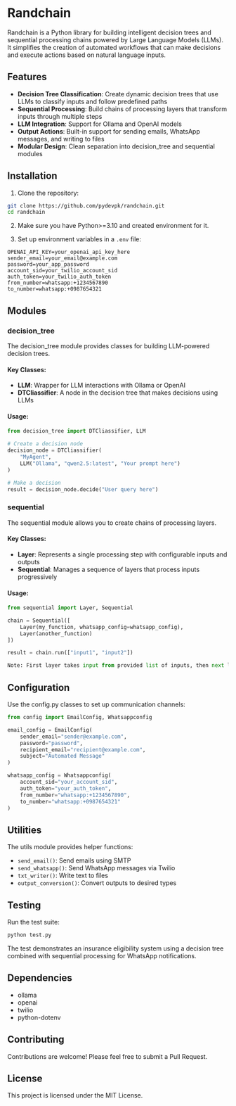 # Randchain

Randchain is a Python library for building intelligent decision trees and sequential processing chains powered by Large Language Models (LLMs). It simplifies the creation of automated workflows that can make decisions and execute actions based on natural language inputs.

## Features

- **Decision Tree Classification**: Create dynamic decision trees that use LLMs to classify inputs and follow predefined paths
- **Sequential Processing**: Build chains of processing layers that transform inputs through multiple steps
- **LLM Integration**: Support for Ollama and OpenAI models
- **Output Actions**: Built-in support for sending emails, WhatsApp messages, and writing to files
- **Modular Design**: Clean separation into decision_tree and sequential modules

## Installation

1. Clone the repository:
```bash
git clone https://github.com/pydevpk/randchain.git
cd randchain
```

2. Make sure you have Python>=3.10 and created environment for it.

3. Set up environment variables in a `.env` file:
```env
OPENAI_API_KEY=your_openai_api_key_here
sender_email=your_email@example.com
password=your_app_password
account_sid=your_twilio_account_sid
auth_token=your_twilio_auth_token
from_number=whatsapp:+1234567890
to_number=whatsapp:+0987654321
```

## Modules

### decision_tree

The decision_tree module provides classes for building LLM-powered decision trees.

#### Key Classes:
- **LLM**: Wrapper for LLM interactions with Ollama or OpenAI
- **DTCliassifier**: A node in the decision tree that makes decisions using LLMs

#### Usage:
```python
from decision_tree import DTCliassifier, LLM

# Create a decision node
decision_node = DTCliassifier(
    "MyAgent",
    LLM("Ollama", "qwen2.5:latest", "Your prompt here")
)

# Make a decision
result = decision_node.decide("User query here")
```

### sequential

The sequential module allows you to create chains of processing layers.

#### Key Classes:
- **Layer**: Represents a single processing step with configurable inputs and outputs
- **Sequential**: Manages a sequence of layers that process inputs progressively

#### Usage:
```python
from sequential import Layer, Sequential

chain = Sequential([
    Layer(my_function, whatsapp_config=whatsapp_config),
    Layer(another_function)
])

result = chain.run(["input1", "input2"])

Note: First layer takes input from provided list of inputs, then next layers will take input from previous layer's output.
```

## Configuration

Use the config.py classes to set up communication channels:

```python
from config import EmailConfig, Whatsappconfig

email_config = EmailConfig(
    sender_email="sender@example.com",
    password="password",
    recipient_email="recipient@example.com",
    subject="Automated Message"
)

whatsapp_config = Whatsappconfig(
    account_sid="your_account_sid",
    auth_token="your_auth_token",
    from_number="whatsapp:+1234567890",
    to_number="whatsapp:+0987654321"
)
```

## Utilities

The utils module provides helper functions:
- `send_email()`: Send emails using SMTP
- `send_whatsapp()`: Send WhatsApp messages via Twilio
- `txt_writer()`: Write text to files
- `output_conversion()`: Convert outputs to desired types

## Testing

Run the test suite:
```bash
python test.py
```

The test demonstrates an insurance eligibility system using a decision tree combined with sequential processing for WhatsApp notifications.

## Dependencies

- ollama
- openai
- twilio
- python-dotenv

## Contributing

Contributions are welcome! Please feel free to submit a Pull Request.

## License

This project is licensed under the MIT License.
